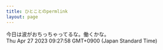 ```yaml
---
title: ひとことのpermlink
layout: page
---
```

<div class="box" dt="1682555278362">
  今日は波がおちっちゃってるな。働くかな。
  <div class="content is-small">Thu Apr 27 2023 09:27:58 GMT+0900 (Japan Standard Time)</div>
</div>